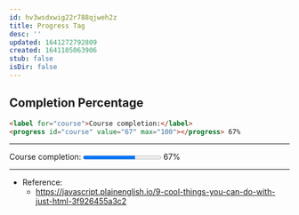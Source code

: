 ```yaml
---
id: hv3wsdxwig22r788qjweh2z
title: Progress Tag
desc: ''
updated: 1641272792809
created: 1641105063906
stub: false
isDir: false
---
```



## Completion Percentage

```html
<label for="course">Course completion:</label>
<progress id="course" value="67" max="100"></progress> 67%
```

---

<label for="course">Course completion:</label>
<progress id="course" value="67" max="100"></progress> 67%

---

- Reference:
  - <https://javascript.plainenglish.io/9-cool-things-you-can-do-with-just-html-3f926455a3c2>
